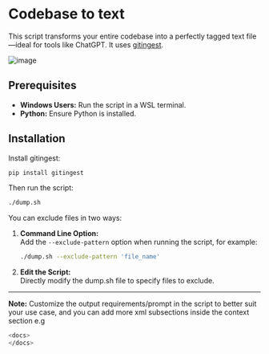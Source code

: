 # Codebase to text

This script transforms your entire codebase into a perfectly tagged text file—ideal for tools like ChatGPT.
It uses [gitingest](https://gitingest.com/).


![image](https://github.com/user-attachments/assets/0328099d-f8a9-4059-9819-ff0ad27db94e)



## Prerequisites

- **Windows Users:** Run the script in a WSL terminal.
- **Python:** Ensure Python is installed.

## Installation

Install gitingest:
```bash
pip install gitingest
```

Then run the script:
```bash
./dump.sh
```

You can exclude files in two ways:

1. **Command Line Option:**  
   Add the `--exclude-pattern` option when running the script, for example:
   
   ```bash
   ./dump.sh --exclude-pattern 'file_name'
   ```
   
3. **Edit the Script:**  
   Directly modify the dump.sh file to specify files to exclude.

---

**Note:** Customize the output requirements/prompt in the script to better suit your use case, and you can add more xml subsections inside the context section e.g 
```bash
<docs>
</docs>  
```
